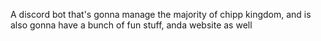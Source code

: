 A discord bot that's gonna manage the majority of chipp kingdom, and is also gonna have a bunch of fun stuff, anda website as well
